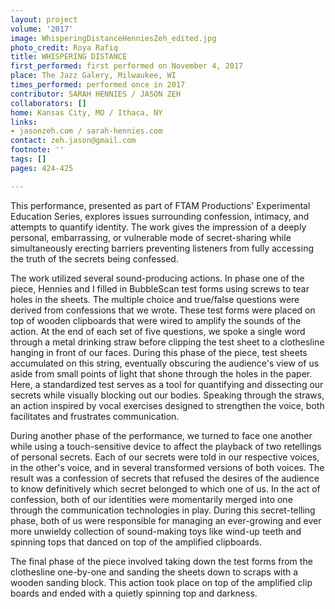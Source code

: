 ```yaml
---
layout: project
volume: '2017'
image: WhisperingDistanceHenniesZeh_edited.jpg
photo_credit: Roya Rafiq
title: WHISPERING DISTANCE
first_performed: first performed on November 4, 2017
place: The Jazz Galery, Milwaukee, WI
times_performed: performed once in 2017
contributor: SARAH HENNIES / JASON ZEH
collaborators: []
home: Kansas City, MO / Ithaca, NY
links:
- jasonzeh.com / sarah-hennies.com
contact: zeh.jason@gmail.com
footnote: ''
tags: []
pages: 424-425

---
```


This performance, presented as part of FTAM Productions' Experimental Education Series, explores issues surrounding confession, intimacy, and attempts to quantify identity. The work gives the impression of a deeply personal, embarrassing, or vulnerable mode of secret-sharing while simultaneously erecting barriers preventing listeners from fully accessing the truth of the secrets being confessed.

The work utilized several sound-producing actions. In phase one of the piece, Hennies and I filled in BubbleScan test forms using screws to tear holes in the sheets. The multiple choice and true/false questions were derived from confessions that we wrote. These test forms were placed on top of wooden clipboards that were wired to amplify the sounds of the action. At the end of each set of five questions, we spoke a single word through a metal drinking straw before clipping the test sheet to a clothesline hanging in front of our faces. During this phase of the piece, test sheets accumulated on this string, eventually obscuring the audience's view of us aside from small points of light that shone through the holes in the paper. Here, a standardized test serves as a tool for quantifying and dissecting our secrets while visually blocking out our bodies. Speaking through the straws, an action inspired by vocal exercises designed to strengthen the voice, both facilitates and frustrates communication.

During another phase of the performance, we turned to face one another while using a touch-sensitive device to affect the playback of two retellings of personal secrets. Each of our secrets were told in our respective voices, in the other's voice, and in several transformed versions of both voices. The result was a confession of secrets that refused the desires of the audience to know definitively which secret belonged to which one of us. In the act of confession, both of our identities were momentarily merged into one through the communication technologies in play. During this secret-telling phase, both of us were responsible for managing an ever-growing and ever more unwieldy collection of sound-making toys like wind-up teeth and spinning tops that danced on top of the amplified clipboards.

The final phase of the piece involved taking down the test forms from the clothesline one-by-one and sanding the sheets down to scraps with a wooden sanding block. This action took place on top of the amplified clip boards and ended with a quietly spinning top and darkness.
